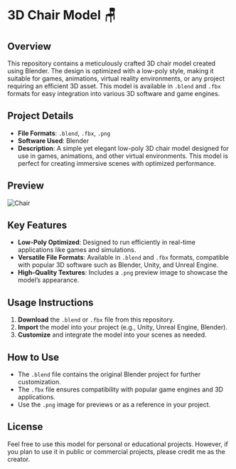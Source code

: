 # 3D Chair Model 🪑

## Overview
This repository contains a meticulously crafted 3D chair model created using Blender. The design is optimized with a low-poly style, making it suitable for games, animations, virtual reality environments, or any project requiring an efficient 3D asset. This model is available in `.blend` and `.fbx` formats for easy integration into various 3D software and game engines.

## Project Details
- **File Formats**: `.blend`, `.fbx`, `.png`
- **Software Used**: Blender
- **Description**: A simple yet elegant low-poly 3D chair model designed for use in games, animations, and other virtual environments. This model is perfect for creating immersive scenes with optimized performance.

## Preview

![Chair](https://github.com/user-attachments/assets/2cb6daa7-b25b-4bae-8c3b-cd4256c96b4a)

## Key Features
- **Low-Poly Optimized**: Designed to run efficiently in real-time applications like games and simulations.
- **Versatile File Formats**: Available in `.blend` and `.fbx` formats, compatible with popular 3D software such as Blender, Unity, and Unreal Engine.
- **High-Quality Textures**: Includes a `.png` preview image to showcase the model’s appearance.

## Usage Instructions
1. **Download** the `.blend` or `.fbx` file from this repository.
2. **Import** the model into your project (e.g., Unity, Unreal Engine, Blender).
3. **Customize** and integrate the model into your scenes as needed.

## How to Use
- The `.blend` file contains the original Blender project for further customization.
- The `.fbx` file ensures compatibility with popular game engines and 3D applications.
- Use the `.png` image for previews or as a reference in your project.

## License
Feel free to use this model for personal or educational projects. However, if you plan to use it in public or commercial projects, please credit me as the creator.


